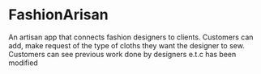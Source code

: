 # FashionArisan
An artisan app that connects fashion designers to clients. Customers can add, make request of the type of cloths they want the designer to sew. Customers can see previous work done by designers e.t.c
has been modified
